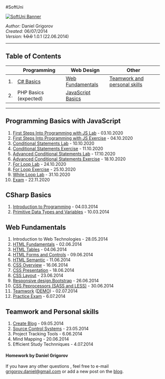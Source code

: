 #SoftUni

<a href="https://softuni.bg/" target="_blank" title="Достъпно и качествено софтуерно образование">
  <img src="http://www.nakov.com/wp-content/uploads/2014/01/Software-University-Logo-blue-horizontal.png" alt="SoftUni Banner" />
</a>

<em>Author:</em> Daniel Grigorov<br/>
<em>Created:</em> 06/07/2014<br/>
<em>Version:</em> <del>1.0.0</del> 1.0.1 (22.06.2014)</p>

<hr />


<h2>Table of Contents</h2>

|     | Programming                  | Web Design                                               | Other
| --- | ---------------------------- | ---------------------------------------------------------|-----------------------------
| 1.  | [C# Basics](#csharp-basics)  | [Web Fundamentals](#web-fundamentals)                    | [Teamwork and personal skills](#teamwork-and-personal-skills) 
| 2.  | PHP Basics (expected)        | [JavaScript Basics](#programming-basics-with-javascript)  | 


<hr />


## Programming Basics with JavaScript
1. [First Steps Into Programming with JS Lab](https://github.com/dgrigorov/ProgrammingBasicsWithJavaScript-SoftUni/tree/main/01.First-Steps-Into-Programming-Lab) - 03.10.2020
2. [First Steps Into Programming with JS Exercise](https://github.com/dgrigorov/ProgrammingBasicsWithJavaScript-SoftUni/tree/main/First-Step-Into-Programming-Exercise) - 04.10.2020
3. [Conditional Statements Lab](https://github.com/dgrigorov/ProgrammingBasicsWithJavaScript-SoftUni/tree/main/03.Conditional-Statements-Lab) - 10.10.2020
4. [Conditional Statements Exercise](https://github.com/dgrigorov/ProgrammingBasicsWithJavaScript-SoftUni/tree/main/04.Conditional-Statements-Exercise) - 11.10.2020
5. [Advanced Conditional Statements Lab](https://github.com/dgrigorov/ProgrammingBasicsWithJavaScript-SoftUni/tree/main/05.Conditional-Statements-Advanced-Lab) - 17.10.2020
6. [Advanced Conditional Statements Exercise](https://github.com/dgrigorov/ProgrammingBasicsWithJavaScript-SoftUni/tree/main/06.Conditional-Statements-Advanced-Exercise) - 18.10.2020
7. [For Loop Lab](https://github.com/dgrigorov/ProgrammingBasicsWithJavaScript-SoftUni/tree/main/07.For-Loop-Lab) - 24.10.2020
8. [For Loop Exercise](https://github.com/dgrigorov/ProgrammingBasicsWithJavaScript-SoftUni/tree/main/08.For-Loop-Exercise) - 25.10.2020
9. [While Loop Lab](https://github.com/dgrigorov/ProgrammingBasicsWithJavaScript-SoftUni/tree/main/09.While-Loop-Lab) - 31.10.2020
11. [Exam](https://github.com/dgrigorov/ProgrammingBasicsWithJavaScript-SoftUni/tree/main/13.Online-Exam) - 22.11.2020

## CSharp Basics
1. [Introduction to Programming](https://github.com/dgrigorov/SoftUni/tree/master/C%23%20Basics/Intro-Programming-Homework) - 04.03.2014
2. [Primitive Data Types and Variables](https://github.com/dgrigorov/SoftUni/tree/master/C%23%20Basics/Primitive-Data-Types-And-Variables) - 10.03.2014

## Web Fundamentals

1. Introduction to Web Technologies - 28.05.2014
2. [HTML Fundamentals](https://github.com/dgrigorov/SoftUni/tree/master/Web%20Fundamentals/HTML/1.HTML%20Basics) - 02.06.2014
3. [HTML Tables](https://github.com/dgrigorov/SoftUni/tree/master/Web%20Fundamentals/HTML/2.HTML%20Tables) - 04.06.2014
4. [HTML Forms and Controls](https://github.com/dgrigorov/SoftUni/tree/master/Web%20Fundamentals/HTML/3.HTML%20Forms) - 09.06.2014
5. [HTML Semantic](https://github.com/dgrigorov/SoftUni/tree/master/Web%20Fundamentals/HTML/4.HTML%20Semantic) - 11.06.2014
6. [CSS Overview](https://github.com/dgrigorov/SoftUni/tree/master/Web%20Fundamentals/CSS/1.CSS%20Overview) - 16.06.2014
7. [CSS Presentation](https://github.com/dgrigorov/SoftUni/tree/master/Web%20Fundamentals/CSS/2.CSS%20Presentation) - 18.06.2014
8. [CSS Layout](https://github.com/dgrigorov/SoftUni/tree/master/Web%20Fundamentals/CSS/3.CSS%20Layout) - 23.06.2014
9. [Responsive design.Bootstrap](https://github.com/dgrigorov/SoftUni/tree/master/Web%20Fundamentals/CSS/4.Responsive%20Design%20-%20Bootstrap) - 26.06.2014
10. [CSS Peprocessors (SASS and LESS)](https://github.com/dgrigorov/SoftUni/tree/master/Web%20Fundamentals/CSS/5.%20SASS%20CSS%20Tansformations) - 30.06.2014
11. [Teamwork](https://github.com/FEYRBRAND2/SoFunnyUni) ([DEMO](http://firststepsnikolov.softuni-friends.org/sofunnyuni/index.html)) - 02.07.2014
12. [Practice Exam](https://github.com/dgrigorov/SoftUni/tree/master/Web%20Fundamentals/Practice%20exam) - 6.07.2014


## Teamwork and Personal skills
1. [Create Blog](http://grigorovtuts.wordpress.com/) - 09.05.2014
2. [Source Control Systems](https://github.com/dgrigorov) - 23.05.2014
3. Project Tracking Tools - 6.06.2014
4. Mind Mapping - 20.06.2014
5. Efficient Study Technniques - 4.07.2014




<h4>Homework by Daniel Grigorov</h4>

<p>If you have any other questions , feel free to e-mail <a href="mailto:grigorov.daniel@gmail.com">grigorov.daniel@gmail.com</a> or add a new post on the <a href="http://grigorof.wordpress.com/" title="visit the blog" target="_blank">blog</a>.</p>
